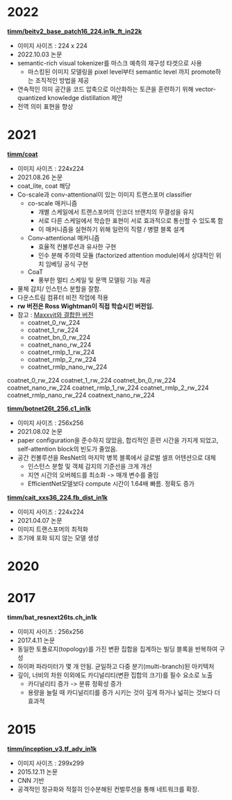 
# 2022


[**timm/beitv2_base_patch16_224.in1k_ft_in22k**](https://huggingface.co/timm/beitv2_base_patch16_224.in1k_ft_in22k)
- 이미지 사이즈 : 224 x 224
- 2022.10.03 논문
- semantic-rich visual tokenizer를 마스크 예측의 재구성 타겟으로 사용 
	- 마스킹된 이미지 모델링을 pixel level부터 semantic level 까지 promote하는 조직적인 방법을 제공
- 연속적인 의미 공간을 코드 압축으로 이산화하는 토큰을 훈련하기 위해 vector-quantized knowledge distillation 제안
- 전역 의미 표현을 향상

# 2021
[**timm/coat**](https://huggingface.co/timm/coat_lite_mini.in1k)
- 이미지 사이즈 : 224x224
- 2021.08.26 논문
- coat_lite, coat 해당
- Co-scale과 conv-attentional이 있는 이미지 트랜스포머 classifier 
	- co-scale 매커니즘
		- 개별 스케일에서 트랜스포머의 인코더 브랜치의 무결성을 유지
		- 서로 다른 스케일에서 학습한 표현이 서로 효과적으로 통신할 수 있도록 함
		- 이 매커니즘을 실현하기 위해 일련의 직렬 / 병렬 블록 설계
	- Conv-attentional 매커니즘
		- 효율적 컨볼루션과 유사한 구현
		- 인수 분해 주의력 모듈 (factorized attention module)에서 상대적인 위치 임베딩 공식 구현
	- CoaT
		- 풍부한 멀티 스케일 및 문맥 모델링 기능 제공
- 물체 감지/ 인스턴스 분할을 잘함.
- 다운스트림 컴퓨터 비전 작업에 적용
- **rw 버전은 Ross Wightman이 직접 학습시킨 버전임.** 
- 참고 : [Maxxvit와 결합한 버전](https://huggingface.co/timm/coatnet_nano_rw_224.sw_in1k)
    - coatnet_0_rw_224
    - coatnet_1_rw_224
    - coatnet_bn_0_rw_224
    - coatnet_nano_rw_224
    - coatnet_rmlp_1_rw_224
    - coatnet_rmlp_2_rw_224
    - coatnet_rmlp_nano_rw_224

coatnet_0_rw_224 coatnet_1_rw_224 coatnet_bn_0_rw_224 coatnet_nano_rw_224 coatnet_rmlp_1_rw_224 coatnet_rmlp_2_rw_224 coatnet_rmlp_nano_rw_224 coatnext_nano_rw_224

[**timm/botnet26t_256.c1_in1k**](https://huggingface.co/timm/botnet26t_256.c1_in1k)
- 이미지 사이즈 : 256x256
- 2021.08.02 논문
- paper configuration을 준수하지 않았음, 합리적인 훈련 시간을 가지게 되었고, self-attention block의 빈도가 줄었음.
- 공간 컨볼루션을 ResNet의 마지막 병목 블록에서 글로벌 셀프 어텐션으로 대체
	- 인스턴스 분할 및 객체 감지의 기준선을 크게 개선
	- 지연 시간의 오버헤드를 최소화 -> 매개 변수를 줄임
	- EfficientNet모델보다 compute 시간이 1.64배 빠름. 정확도 증가

[**timm/cait_xxs36_224.fb_dist_in1k**](https://huggingface.co/timm/cait_xxs36_224.fb_dist_in1k)
- 이미지 사이즈 : 224x224
- 2021.04.07 논문
- 이미지 트랜스포머의 최적화
- 조기에 포화 되지 않는 모델 생성

# 2020



# 2017

**timm/bat_resnext26ts.ch_in1k**
- 이미지 사이즈 : 256x256
- 2017.4.11 논문
- 동일한 토폴로지(topology)를 가진 변환 집합을 집계하는 빌딩 블록을 반복하여 구성
- 하이퍼 파라미터가 몇 개 안됨. 균일하고 다중 분기(multi-branch)된 아키텍처
- 깊이, 너비의 차원 이외에도 카디널리티(변환 집합의 크기)를 필수 요소로 노출
	- 카디널리티 증가 -> 분류 정확성 증가
	- 용량을 늘릴 때 카디널리티를 증가 시키는 것이 깊게 하거나 넓히는 것보다 더 효과적

# 2015

[**timm/inception_v3.tf_adv_in1k**](https://huggingface.co/timm/inception_v3.tf_adv_in1k)
- 이미지 사이즈 : 299x299
- 2015.12.11 논문
- CNN 기반
- 공격적인 정규화와 적절히 인수분해된 컨벌루션을 통해 네트워크를 확장.

